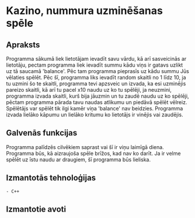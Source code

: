 
# Kazino, nummura uzminēšanas spēle

## Apraksts
Programma sākumā liek lietotājam ievadīt savu vārdu, kā arī sasveicinās ar lietotāju, pectam programma liek ievadīt summu kādu viņs ir gatavs uzlikt uz tā saucamā 'balance'. Pēc tam programma pieprasīs uz kādu summu Jūs vēlaties spēlēt.
Pēc šī, programma liks ievadīt random skaitli no 1 līdz 10, ja tu uzmini šo te skaitli, programma tevi apzsveic un izvada, ka esi uzminējis pareizo skaitli, kā arī tu pacel x10 naudu uz ko tu spēlēji, ja neuzmini, programma izvada skaitli, kurš bija jāuzmin un tu zaudē naudu uz ko spēlēji, pēctam programma pārada tavu naudas atlikumu un piedāvā spēlēt vēlreiz. Spēlētājs var spēlēt tik ilgi kamēr viņa 'balance' nav beidzies. Programma izvada lielāko kāpumu un lielāko kritumu ko lietotājs ir vinējis vai zaudējis.
## Galvenās funkcijas
Programma palīdzēs cilvēkiem saprast vai šī ir viņu laimīgā diena.
Programma būs, kā aizraujoša spēle brīžos, kad nav ko darīt.
Ja ir velme spēlēt uz īstu naudu ar draugiem, šī programma būs lieliska.
## Izmantotās tehnoloģijas
	- C++
## Izmantotie avoti
